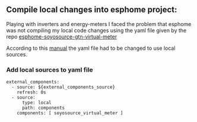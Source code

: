 ## Compile local changes into esphome project:

Playing with inverters and energy-meters I faced the problem that esphome was not compiling my local code changes using the yaml file given by the repo [esphome-soyosource-gtn-virtual-meter](https://github.com/syssi/esphome-soyosource-gtn-virtual-meter) 

According to this [manual](https://esphome.io/components/external_components.html) the yaml file had to be changed to use local sources.

### Add local sources to yaml file
 
```
external_components:
  - source: ${external_components_source}
    refresh: 0s
  - source:
      type: local
      path: components
    components: [ soyosource_virtual_meter ]
```
